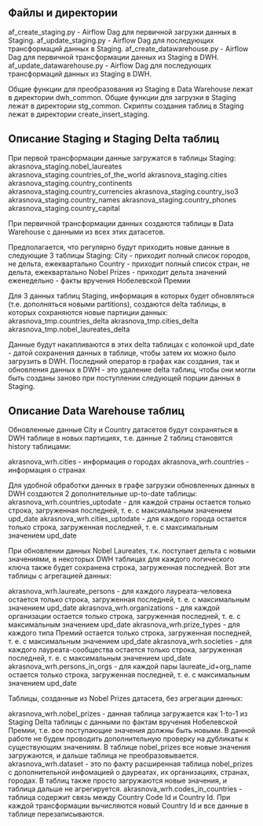 ## Файлы и директории

af_create_staging.py - Airflow Dag для первичной загрузки данных в Staging.
af_update_staging.py - Airflow Dag для последующих трансформаций данных в Staging.
af_create_datawarehouse.py - Airflow Dag для первичной трансформации данных из Staging в DWH.
af_update_datawarehouse.py - Airflow Dag для последующих трансформаций данных из Staging в DWH.

Общие функции для преобразования из Staging в Data Warehouse лежат в директории dwh_common.
Общие функции для загрузки в Staging лежат в директории stg_common.
Скрипты создания таблиц в Staging лежат в директории create_insert_staging.

## Описание Staging и Staging Delta таблиц

При первой трансформации данные загружатся в таблицы Staging:
akrasnova_staging.nobel_laureates
akrasnova_staging.countries_of_the_world
akrasnova_staging.cities
akrasnova_staging.country_continents
akrasnova_staging.country_currencies
akrasnova_staging.country_iso3
akrasnova_staging.country_names
akrasnova_staging.country_phones
akrasnova_staging.country_capital

При первичной трансформации данных создаются таблицы в Data Warehouse с данными из всех этих датасетов.

Предполагается, что регулярно будут приходить новые данные в следующие 3 таблицы Staging:
City - приходит полный список городов, не дельта, ежеквартально
Country - приходит полный список стран, не дельта, ежеквартально
Nobel Prizes - приходит дельта значений еженедельно - факты вручения Нобелевской Премии

Для 3 данных таблиц Staging, информация в которых будет обновляться (т.е. дополняться новыми partitions), создаются delta таблицы, в которых сохраняются новые партиции данных:
akrasnova_tmp.countries_delta
akrasnova_tmp.cities_delta
akrasnova_tmp.nobel_laureates_delta

Данные будут накапливаются в этих delta таблицах с колонкой upd_date - датой сохранения данных в таблице, чтобы затем их можно было загрузить в DWH.
Последний оператор в графах как создания, так и обновления данных в DWH - это удаление delta таблиц, чтобы они могли быть созданы заново при поступлении следующей порции данных в Staging.

## Описание Data Warehouse таблиц

Обновленные данные City и Country датасетов будут сохраняться в DWH таблице в новых партициях, т.е. данные 2 таблиц становятся history таблицами:

akrasnova_wrh.cities - информация о городах
akrasnova_wrh.countries - информация о странах

Для удобной обработки данных в графе загрузки обновленных данных в DWH создаются 2 дополнительные up-to-date таблицы:
akrasnova_wrh.countries_uptodate - для каждой страны остается только строка, загруженная последней, т. е. с максимальным значением upd_date
akrasnova_wrh.cities_uptodate - для каждого города остается только строка, загруженная последней, т. е. с максимальным значением upd_date

При обновлении данных Nobel Laureates, т.к. поступает дельта с новыми значениями, в некоторых DWH таблицах для каждого логического ключа также будет сохранена строка, загруженная последней. Вот эти таблицы с агрегацией данных:

akrasnova_wrh.laureate_persons - для каждого лауреата-человека остается только строка, загруженная последней, т. е. с максимальным значением upd_date
akrasnova_wrh.organizations - для каждой организации остается только строка, загруженная последней, т. е. с максимальным значением upd_date
akrasnova_wrh.prize_types - для каждого типа Премий остается только строка, загруженная последней, т. е. с максимальным значением upd_date
akrasnova_wrh.societies - для каждого лауреата-сообщества остается только строка, загруженная последней, т. е. с максимальным значением upd_date
akrasnova_wrh.persons_in_orgs - для каждой пары laureate_id+org_name остается только строка, загруженная последней, т. е. с максимальным значением upd_date

Таблицы, созданные из Nobel Prizes датасета, без агрегации данных:

akrasnova_wrh.nobel_prizes 
	- данная таблица загружается как 1-to-1 из Staging Delta таблицы с данными по фактам вручения Нобелевской Премии, т.е. все поступающие значения должны быть новыми. В данной работе не будем проводить дополнительную проверку на дубликаты к существующим значениям. В таблице nobel_prizes все новые значения загружаются, и дальше таблица не преобразовывается.
akrasnova_wrh.dataset 
	- это по факту расширенная таблица nobel_prizes с дополнительной инфомацией о дауреатах, их организациях, странах, городах. В таблиц также просто загружаются новые значения, и таблица дальше не агрегируется.
akrasnova_wrh.codes_in_countries
	- таблица содержит связь между Country Code Id и Country Id. При каждой трансформации вычисляются новый Country Id и все данные в таблице перезаписываются.
